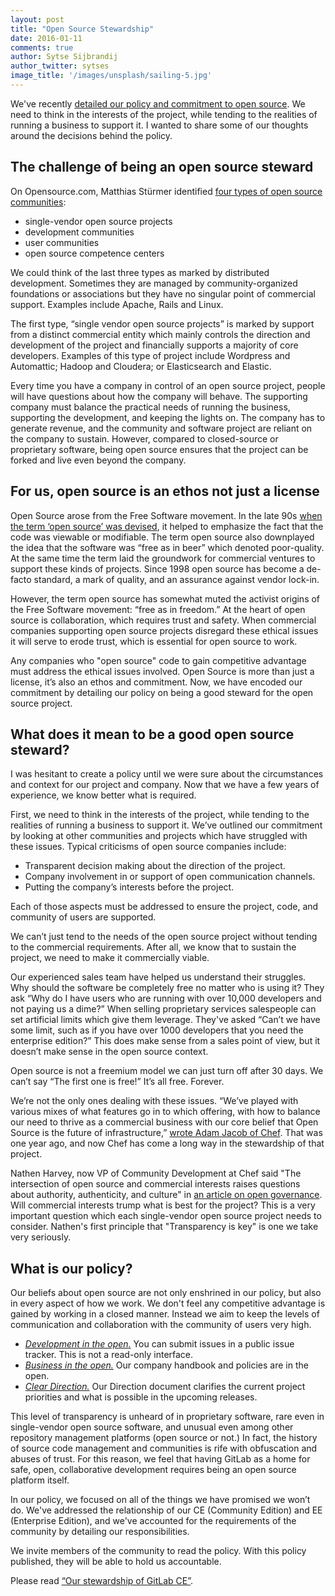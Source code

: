 ```yaml
---
layout: post
title: "Open Source Stewardship"
date: 2016-01-11
comments: true
author: Sytse Sijbrandij
author_twitter: sytses
image_title: '/images/unsplash/sailing-5.jpg'
---
```


We've recently [detailed our policy and commitment to open source](https://gitlab.com/gitlab-com/www-gitlab-com/merge_requests/1106). We need to think in the interests of the project, while tending to the realities of running a business to support it. I wanted to share some of our thoughts around the decisions behind the policy.

<!-- more -->

## The challenge of being an open source steward

On Opensource.com, Matthias Stürmer identified [four types of open source communities](http://opensource.com/business/13/6/four-types-organizational-structures-within-open-source-communities):

- single-vendor open source projects
- development communities
- user communities
- open source competence centers

We could think of the last three types as marked by distributed development. Sometimes they are managed by community-organized foundations or associations but they have no singular point of commercial support. Examples include Apache, Rails and Linux.

The first type, “single vendor open source projects” is marked by support from a distinct commercial entity which mainly controls the direction and development of the project and financially supports a majority of core developers. Examples of this type of project include Wordpress and Automattic; Hadoop and Cloudera; or Elasticsearch and Elastic.

Every time you have a company in control of an open source project, people will have questions about how the company will behave. The supporting company must balance the practical needs of running the business, supporting the development, and keeping the lights on. The company has to generate revenue, and the community and software project are reliant on the company to sustain. However, compared to closed-source or proprietary software, being open source ensures that the project can be forked and live even beyond the company.

## For us, open source is an ethos not just a license

Open Source arose from the Free Software movement. In the late 90s [when the term ‘open source’ was devised](https://en.wikipedia.org/wiki/Open_source#The_emergence_of_the_.22open_source.22_term), it helped to emphasize the fact that the code was viewable or modifiable. The term open source also downplayed the idea that the software was “free as in beer” which denoted poor-quality. At the same time the term laid the groundwork for commercial ventures to support these kinds of projects. Since 1998 open source has become a de-facto standard, a mark of quality, and an assurance against vendor lock-in.

However, the term open source has somewhat muted the activist origins of the Free Software movement: “free as in freedom.” At the heart of open source is collaboration, which requires trust and safety. When commercial companies supporting open source projects disregard these ethical issues it will serve to erode trust, which is essential for open source to work.

Any companies who "open source" code to gain competitive advantage must address the ethical issues involved. Open Source is more than just a license, it’s also an ethos and commitment. Now, we have encoded our commitment by detailing our policy on being a good steward for the open source project.

## What does it mean to be a good open source steward?

I was hesitant to create a policy until we were sure about the circumstances and context for our project and company. Now that we have a few years of experience, we know better what is required.

First, we need to think in the interests of the project, while tending to the realities of running a business to support it. We’ve outlined our commitment by looking at other communities and projects which have struggled with these issues. Typical criticisms of open source companies include:

- Transparent decision making about the direction of the project.
- Company involvement in or support of open communication channels.
- Putting the company’s interests before the project.

Each of those aspects must be addressed to ensure the project, code, and community of users are supported.

We can’t just tend to the needs of the open source project without tending to the commercial requirements. After all, we know that to sustain the project, we need to make it commercially viable.

Our experienced sales team have helped us understand their struggles. Why should the software be completely free no matter who is using it? They ask “Why do I have users who are running with over 10,000 developers and not paying us a dime?” When selling proprietary services salespeople can set artificial limits which give them leverage. They've asked “Can’t we have some limit, such as if you have over 1000 developers that you need the enterprise edition?” This does make sense from a sales point of view, but it doesn’t make sense in the open source context.

Open source is not a freemium model we can just turn off after 30 days. We can’t say “The first one is free!” It’s all free. Forever.

We’re not the only ones dealing with these issues. “We’ve played with various mixes of what features go in to which offering, with how to balance our need to thrive as a commercial business with our core belief that Open Source is the future of infrastructure,” [wrote Adam Jacob of Chef](https://www.chef.io/blog/2014/09/08/there-is-one-chef-server-and-it-is-open-source/). That was one year ago, and now Chef has come a long way in the stewardship of that project.

Nathen Harvey, now VP of Community Development at Chef said "The intersection of open source and commercial interests raises questions about authority, authenticity, and culture" in [an article on open governance](http://www.informationweek.com/strategic-cio/it-strategy/three-pillars-of-open-source-governance/a/d-id/1318585). Will commercial interests trump what is best for the project? This is a very important question which each single-vendor open source project needs to consider. Nathen's first principle that "Transparency is key" is one we take very seriously.

## What is our policy?

Our beliefs about open source are not only enshrined in our policy, but also in every aspect of how we work. We don't feel any competitive advantage is gained by working in a closed manner. Instead we aim to keep the levels of communication and collaboration with the community of users very high.

- *[Development in the open.](https://about.gitlab.com/2015/12/16/improving-open-development-for-everyone/)* You can submit issues in a public issue tracker. This is not a read-only interface.
- *[Business in the open.](https://about.gitlab.com/2015/08/03/almost-everything-we-do-is-now-open/)* Our company handbook and policies are in the open.
- *[Clear Direction.](/direction/)* Our Direction document clarifies the current project priorities and what is possible in the upcoming releases.

This level of transparency is unheard of in proprietary software, rare even in single-vendor open source software, and unusual even among other repository management platforms (open source or not.) In fact, the history of source code management and communities is rife with obfuscation and abuses of trust. For this reason, we feel that having GitLab as a home for safe, open, collaborative development requires being an open source platform itself.

In our policy, we focused on all of the things we have promised we won’t do. We've addressed the relationship of our CE (Community Edition) and EE (Enterprise Edition), and we've accounted for the requirements of the community by detailing our responsibilities.

We invite members of the community to read the policy. With this policy published, they will be able to hold us accountable.

Please read [“Our stewardship of GitLab CE”](/about/#stewardship).
